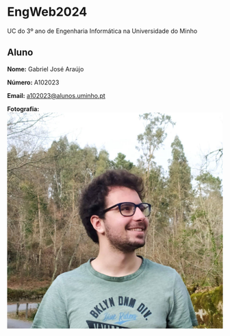 # EngWeb2024

UC do 3º ano de Engenharia Informática na Universidade do Minho

## Aluno

**Nome:** Gabriel José Araújo

**Número:** A102023

**Email:** a102023@alunos.uminho.pt

**Fotografia:** ![Foto](ft.jpg)
